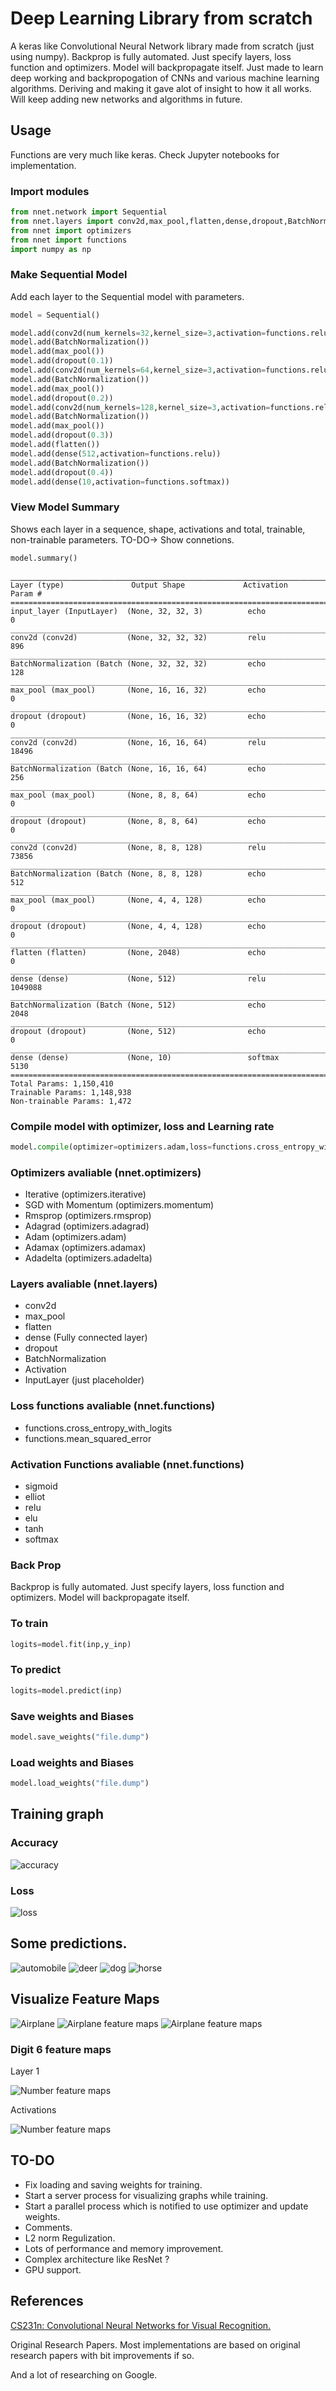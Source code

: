 # Deep Learning Library from scratch

A keras like Convolutional Neural Network library made from scratch (just using numpy). Backprop is fully automated. Just specify layers, loss function and optimizers. Model will backpropagate itself.
Just made to learn deep working and backpropogation of CNNs and various machine learning algorithms. Deriving and making it gave alot of insight to how it all works. Will keep adding new networks and algorithms in future.

## Usage

Functions are very much like keras. Check Jupyter notebooks for implementation.

### Import modules

```python
from nnet.network import Sequential
from nnet.layers import conv2d,max_pool,flatten,dense,dropout,BatchNormalization
from nnet import optimizers
from nnet import functions
import numpy as np
```

### Make Sequential Model

Add each layer to the Sequential model with parameters.

```python
model = Sequential()

model.add(conv2d(num_kernels=32,kernel_size=3,activation=functions.relu,input_shape=(32,32,3)))
model.add(BatchNormalization())
model.add(max_pool())
model.add(dropout(0.1))
model.add(conv2d(num_kernels=64,kernel_size=3,activation=functions.relu))
model.add(BatchNormalization())
model.add(max_pool())
model.add(dropout(0.2))
model.add(conv2d(num_kernels=128,kernel_size=3,activation=functions.relu))
model.add(BatchNormalization())
model.add(max_pool())
model.add(dropout(0.3))
model.add(flatten())
model.add(dense(512,activation=functions.relu))
model.add(BatchNormalization())
model.add(dropout(0.4))
model.add(dense(10,activation=functions.softmax))
```

### View Model Summary

Shows each layer in a sequence, shape, activations and total, trainable, non-trainable parameters.
TO-DO-> Show connetions.

```python
model.summary()
```
```
⎽⎽⎽⎽⎽⎽⎽⎽⎽⎽⎽⎽⎽⎽⎽⎽⎽⎽⎽⎽⎽⎽⎽⎽⎽⎽⎽⎽⎽⎽⎽⎽⎽⎽⎽⎽⎽⎽⎽⎽⎽⎽⎽⎽⎽⎽⎽⎽⎽⎽⎽⎽⎽⎽⎽⎽⎽⎽⎽⎽⎽⎽⎽⎽⎽⎽⎽⎽⎽⎽⎽⎽⎽⎽⎽⎽⎽⎽⎽⎽⎽⎽⎽⎽⎽⎽⎽⎽⎽⎽
Layer (type)               Output Shape             Activation        Param #
==========================================================================================
input_layer (InputLayer)  (None, 32, 32, 3)          echo             0
__________________________________________________________________________________________
conv2d (conv2d)           (None, 32, 32, 32)         relu             896
__________________________________________________________________________________________
BatchNormalization (Batch (None, 32, 32, 32)         echo             128
__________________________________________________________________________________________
max_pool (max_pool)       (None, 16, 16, 32)         echo             0
__________________________________________________________________________________________
dropout (dropout)         (None, 16, 16, 32)         echo             0
__________________________________________________________________________________________
conv2d (conv2d)           (None, 16, 16, 64)         relu             18496
__________________________________________________________________________________________
BatchNormalization (Batch (None, 16, 16, 64)         echo             256
__________________________________________________________________________________________
max_pool (max_pool)       (None, 8, 8, 64)           echo             0
__________________________________________________________________________________________
dropout (dropout)         (None, 8, 8, 64)           echo             0
__________________________________________________________________________________________
conv2d (conv2d)           (None, 8, 8, 128)          relu             73856
__________________________________________________________________________________________
BatchNormalization (Batch (None, 8, 8, 128)          echo             512
__________________________________________________________________________________________
max_pool (max_pool)       (None, 4, 4, 128)          echo             0
__________________________________________________________________________________________
dropout (dropout)         (None, 4, 4, 128)          echo             0
__________________________________________________________________________________________
flatten (flatten)         (None, 2048)               echo             0
__________________________________________________________________________________________
dense (dense)             (None, 512)                relu             1049088
__________________________________________________________________________________________
BatchNormalization (Batch (None, 512)                echo             2048
__________________________________________________________________________________________
dropout (dropout)         (None, 512)                echo             0
__________________________________________________________________________________________
dense (dense)             (None, 10)                 softmax          5130
==========================================================================================
Total Params: 1,150,410
Trainable Params: 1,148,938
Non-trainable Params: 1,472
```

### Compile model with optimizer, loss and Learning rate

```python
model.compile(optimizer=optimizers.adam,loss=functions.cross_entropy_with_logits,learning_rate=0.001)
```

### Optimizers avaliable	(nnet.optimizers)

* Iterative			(optimizers.iterative)
* SGD with Momentum (optimizers.momentum)
* Rmsprop			(optimizers.rmsprop)
* Adagrad			(optimizers.adagrad)
* Adam				(optimizers.adam)
* Adamax			(optimizers.adamax)
* Adadelta			(optimizers.adadelta)

### Layers avaliable		(nnet.layers)

* conv2d
* max_pool
* flatten
* dense				(Fully connected layer)
* dropout
* BatchNormalization
* Activation
* InputLayer		(just placeholder)

### Loss functions avaliable	(nnet.functions)

* functions.cross_entropy_with_logits
* functions.mean_squared_error

### Activation Functions avaliable (nnet.functions)

* sigmoid
* elliot
* relu
* elu
* tanh
* softmax

### Back Prop

Backprop is fully automated. Just specify layers, loss function and optimizers. Model will backpropagate itself.

### To train

```python
logits=model.fit(inp,y_inp)
```

### To predict

```python
logits=model.predict(inp)
```

### Save weights and Biases

```python
model.save_weights("file.dump")
```

### Load weights and Biases

```python
model.load_weights("file.dump")
```

## Training graph
### Accuracy
![accuracy](/pics/accuracy.png?raw=true)
### Loss
![loss](/pics/loss.png?raw=true)

## Some predictions.

![automobile](/pics/automobile.png?raw=true)
![deer](/pics/deer.png?raw=true)
![dog](/pics/dog.png?raw=true)
![horse](/pics/horse.png?raw=true)

## Visualize Feature Maps

![Airplane](/pics/airplane.png?raw=true)
![Airplane feature maps](/pics/airplane_feature_maps.png?raw=true)
![Airplane feature maps](/pics/airplane_feature_maps2.png?raw=true)

### Digit 6 feature maps
Layer 1

![Number feature maps](/pics/6_feature_maps2.png?raw=true)

Activations

![Number feature maps](/pics/6_feature_maps3.png?raw=true)

## TO-DO

* Fix loading and saving weights for training.
* Start a server process for visualizing graphs while training.
* Start a parallel process which is notified to use optimizer and update weights.
* Comments.
* L2 norm Regulization.
* Lots of performance and memory improvement.
* Complex architecture like ResNet ?
* GPU support.

## References

[CS231n: Convolutional Neural Networks for Visual Recognition.](https://cs231n.github.io/convolutional-networks/)

Original Research Papers. Most implementations are based on original research papers with bit improvements if so.

And a lot of researching on Google.